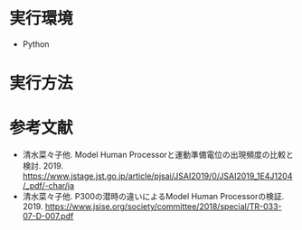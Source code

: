 # 実行環境
- Python

# 実行方法

# 参考文献
- 清水菜々子他. Model Human Processorと運動準備電位の出現頻度の比較と検討. 2019. https://www.jstage.jst.go.jp/article/pjsai/JSAI2019/0/JSAI2019_1E4J1204/_pdf/-char/ja
- 清水菜々子他. P300の潜時の違いによるModel Human Processorの検証. 2019.
https://www.jsise.org/society/committee/2018/special/TR-033-07-D-007.pdf